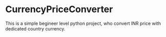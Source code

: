 # CurrencyPriceConverter
This is  a simple begineer level python project, who convert INR price with dedicated country currency.
